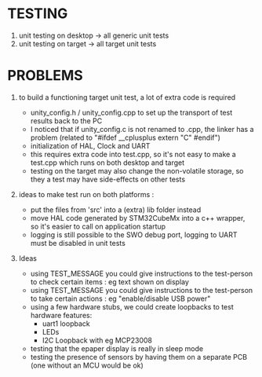 # TESTING

1. unit testing on desktop -> all generic unit tests
2. unit testing on target -> all target unit tests

# PROBLEMS

1. to build a functioning target unit test, a lot of extra code is required
    * unity_config.h / unity_config.cpp to set up the transport of test results back to the PC
    * I noticed that if unity_config.c is not renamed to .cpp, the linker has a problem (related to "#ifdef __cplusplus extern "C" #endif")
    * initialization of HAL, Clock and UART
    * this requires extra code into test.cpp, so it's not easy to make a test.cpp which runs on both desktop and target
    * testing on the target may also change the non-volatile storage, so they a test may have side-effects on other tests

2. ideas to make test run on both platforms :
    * put the files from 'src' into a (extra) lib folder instead
    * move HAL code generated by STM32CubeMx into a c++ wrapper, so it's easier to call on application startup
    * logging is still possible to the SWO debug port, logging to UART must be disabled in unit tests

3. Ideas
    * using TEST_MESSAGE you could give instructions to the test-person to check certain items : eg text shown on display
    * using TEST_MESSAGE you could give instructions to the test-person to take certain actions : eg "enable/disable USB power"
    * using a few hardware stubs, we could create loopbacks to test hardware features:
        - uart1 loopback
        - LEDs
        - I2C Loopback with eg MCP23008
    * testing that the epaper display is really in sleep mode 
    * testing the presence of sensors by having them on a separate PCB (one without an MCU would be ok)
